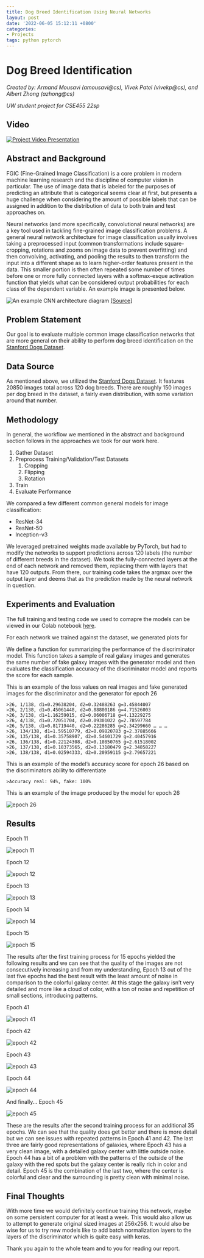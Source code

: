 ```yaml
---
title: Dog Breed Identification Using Neural Networks
layout: post
date: '2022-06-05 15:12:11 +0800'
categories:
- Projects
tags: python pytorch
---
```



# Dog Breed Identification

*Created by: Armand Mousavi (amousavi@cs), Vivek Patel (vivekp@cs), and Albert Zhong (azhong@cs)*

*UW student project for CSE455 22sp*

## Video

[![Project Video Presentation](http://img.youtube.com/vi/pWN0kjnHRRs/0.jpg)](https://youtu.be/pWN0kjnHRRs "Video")

## Abstract and Background

FGIC (Fine-Grained Image Classification) is a core problem in modern machine learning research and the discipline of computer vision in particular. The use of image data that is labeled for the purposes of predicting an attribute that is categorical seems clear at first, but presents a huge challenge when considering the amount of possible labels that can be assigned in addition to the distribution of data to both train and test approaches on.

Neural networks (and more specifically, convolutional neural networks) are a key tool used in tackling fine-grained image classification problems. A general neural network architecture for image classification usually involves taking a preprocessed input (common transformations include square-cropping, rotations and zooms on image data to prevent overfitting) and then convolving, activating, and pooling the results to then transform the input into a different shape as to learn higher-order features present in the data. This smaller portion is then often repeated some number of times before one or more fully connected layers with a softmax-esque activation function that yields what can be considered output probabilities for each class of the dependent variable. An example image is presented below.

![An example CNN architecture diagram](https://www.researchgate.net/publication/322848501/figure/fig2/AS:589054651420677@1517452981243/CNN-architecture-used-to-perform-image-classification-Ant-specimen-photograph-by-April.png)
[[Source]](https://www.researchgate.net/figure/CNN-architecture-used-to-perform-image-classification-Ant-specimen-photograph-by-April_fig2_322848501)

## Problem Statement

Our goal is to evaluate multiple common image classification networks that are more general on their ability to perform dog breed identification on the [Stanford Dogs Dataset](http://vision.stanford.edu/aditya86/ImageNetDogs/).

## Data Source
As mentioned above, we utilized the [Stanford Dogs Dataset](http://vision.stanford.edu/aditya86/ImageNetDogs/). It features 20850 images total across 120 dog breeds. There are roughly 150 images per dog breed in the dataset, a fairly even distribution, with some variation around that number.

## Methodology
In general, the workflow we mentioned in the abstract and background section follows in the approaches we took for our work here. 

1. Gather Dataset
2. Preprocess Training/Validation/Test Datasets
    1. Cropping
    2. Flipping
    3. Rotation
3. Train
4. Evaluate Performance

We compared a few different common general models for image classification:

* ResNet-34
* ResNet-50
* Inception-v3

We leveraged pretrained weights made available by PyTorch, but had to modify the networks to support predictions across 120 labels (the number of different breeds in the dataset). We took the fully-connected layers at the end of each network and removed them, replacing them with layers that have 120 outputs. From there, our training code takes the argmax over the output layer and deems that as the prediction made by the neural network in question.

## Experiments and Evaluation

The full training and testing code we used to comapre the models can be viewed in our Colab notebook [here](https://colab.research.google.com/drive/1n4Donev0PE45W8-coGbfZ-s5n1rdc0x8?usp=sharing).

For each network we trained against the dataset, we generated plots for 

We define a function for summarizing the performance of the discriminator model. This function takes a sample of real galaxy images and generates the same number of fake galaxy images with the generator model and then evaluates the classification accuracy of the discriminator model and reports the score for each sample.

This is an example of the loss values on real images and fake generated images for the discriminator and the generator for epoch 26

    >26, 1/138, d1=0.29638204, d2=0.32488263 g=3.45844007
    >26, 2/138, d1=0.45061448, d2=0.88800186 g=4.71526003
    >26, 3/138, d1=1.16259015, d2=0.06006718 g=4.13229275
    >26, 4/138, d1=0.72051704, d2=0.09301022 g=2.78597784
    >26, 5/138, d1=0.81719440, d2=0.22286285 g=2.34299660 … … …
    >26, 134/138, d1=1.59510779, d2=0.09820783 g=2.37885666
    >26, 135/138, d1=0.35758907, d2=0.54601729 g=2.40457916
    >26, 136/138, d1=0.22124308, d2=0.10850765 g=2.61518002
    >26, 137/138, d1=0.18373565, d2=0.13180479 g=2.34858227
    >26, 138/138, d1=0.02594333, d2=0.20959115 g=2.79657221
    
This is an example of the model’s accuracy score for epoch 26 based on the discriminators ability to differentiate 

    >Accuracy real: 94%, fake: 100%
    

This is an example of the image produced by the model for epoch 26


![epoch 26](https://raw.githubusercontent.com/inzombakura/inzombakura.github.io/main/assets/img/galaxygan_e26.png)

## Results
Epoch 11

![epoch 11](https://raw.githubusercontent.com/inzombakura/inzombakura.github.io/main/assets/img/galaxygan_e11.png)

Epoch 12

![epoch 12](https://raw.githubusercontent.com/inzombakura/inzombakura.github.io/main/assets/img/galaxygan_e12.png)

Epoch 13

![epoch 13](https://raw.githubusercontent.com/inzombakura/inzombakura.github.io/main/assets/img/galaxygan_e13.png)

Epoch 14

![epoch 14](https://raw.githubusercontent.com/inzombakura/inzombakura.github.io/main/assets/img/galaxygan_e14.png)

Epoch 15

![epoch 15](https://raw.githubusercontent.com/inzombakura/inzombakura.github.io/main/assets/img/galaxygan_e15.png)

The results after the first training process for 15 epochs yielded the following results and we can see that the quality of the images are not consecutively increasing and from my understanding, Epoch 13 out of the last five epochs had the best result with the least amount of noise in comparison to the colorful galaxy center. At this stage the galaxy isn’t very detailed and more like a cloud of color, with a ton of noise and repetition of small sections, introducing patterns.

Epoch 41

![epoch 41](https://raw.githubusercontent.com/inzombakura/inzombakura.github.io/main/assets/img/galaxygan_e41.png)

Epoch 42

![epoch 42](https://raw.githubusercontent.com/inzombakura/inzombakura.github.io/main/assets/img/galaxygan_e42.png)

Epoch 43

![epoch 43](https://raw.githubusercontent.com/inzombakura/inzombakura.github.io/main/assets/img/galaxygan_e43.png)

Epoch 44

![epoch 44](https://raw.githubusercontent.com/inzombakura/inzombakura.github.io/main/assets/img/galaxygan_e44.png)

And finally...
Epoch 45

![epoch 45](https://raw.githubusercontent.com/inzombakura/inzombakura.github.io/main/assets/img/galaxygan_e45.png)

These are the results after the second training process for an additional 35 epochs. We can see that the quality does get better and there is more detail but we can see issues with repeated patterns in Epoch 41 and 42. The last three are fairly good representations of galaxies, where Epoch 43 has a very clean image, with a detailed galaxy center with little outside noise. Epoch 44 has a bit of a problem with the patterns of the outside of the galaxy with the red spots but the galaxy center is really rich in color and detail. Epoch 45 is the combination of the last two, where the center is colorful and clear and the surrounding is pretty clean with minimal noise.

## Final Thoughts
With more time we would definitely continue training this network, maybe on some persistent computer for at least a week. This would also allow us to attempt to generate original sized images at 256x256. It would also be wise for us to try new models like to add batch normalization layers to the layers of the discriminator which is quite easy with keras.

Thank you again to the whole team and to you for reading our report.